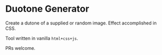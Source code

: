 # Duotone Generator
Create a dutone of a supplied or random image. Effect accomplished in CSS.

Tool written in vanilla `html+css+js`.

PRs welcome.
